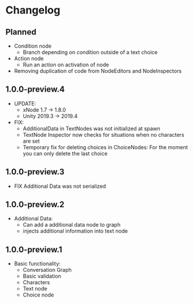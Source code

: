 # Changelog

## Planned
- Condition node
    - Branch depending on condition outside of a text choice
- Action node
    - Run an action on activation of node
- Removing duplication of code from NodeEditors and NodeInspectors

## 1.0.0-preview.4
- UPDATE:
    - xNode 1.7 -> 1.8.0
    - Unity 2019.3 -> 2019.4
- FIX:
    - AdditionalData in TextNodes was not initialized at spawn
    - TextNode Inspector now checks for situations when no characters are set
    - Temporary fix for deleting choices in ChoiceNodes: For the moment you can only delete the last choice

## 1.0.0-preview.3
- FIX Additional Data was not serialized

## 1.0.0-preview.2
- Additional Data:
    - Can add a additional data node to graph
    - injects additional information into text node

## 1.0.0-preview.1
- Basic functionality:
    - Conversation Graph
    - Basic validation
    - Characters
    - Text node
    - Choice node
    